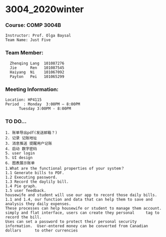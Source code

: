# 3004_2020winter 

### Course: COMP 3004B</br>
	Instructor: Prof. Olga Baysal
	Team Name: Just Five
### Team Member:
      Zhenqing Lang  101087276
      Jie      Ren 	 101087545
      Haiyang  Ni	 101067092
      Payton   Pei	 101065299

### Meeting Information:
	Location: HP4115
	Period 	: Monday  3:00PM – 8:00PM
		  Tuesday 3:00PM - 8:00PM


### TO DO...
	1. 账单导出pdf(发送邮箱？)
	2. 记录 记账地址
	3. 消息推送 提醒用户记账
	4. 启动 数字密码
	5. user login
	5. UI design
	6. 图表展示账单
	1.What are the functional properties of your system？
	1.1 Generate bills to PDF. 
	1.2 Executing password.
	1.3 Record the daylily bill.
	1.4 Pie graph.
	1.5 user feedback.
	housewife and student will use our app to record those daily bills. 
	1.1 and 1.4, our function and data that can help them to save and analysis they daily expenses. 
	These processes can help housewife or student to manage them account. simply and flat interface, users can create they personal 	tag to record the bill.
	Uses can set a password to protect their personal security information.  User-entered money can be converted from Canadian dollars 		to other currencies

